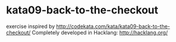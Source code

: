 # kata09-back-to-the-checkout
exercise inspired by http://codekata.com/kata/kata09-back-to-the-checkout/
Completely developed in Hacklang: http://hacklang.org/

